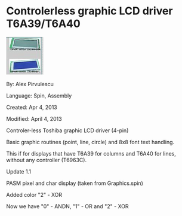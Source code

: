 # Controlerless graphic LCD driver T6A39/T6A40

![gk_pro_18478.jpg](gk_pro_18478.jpg)

By: Alex Pirvulescu

Language: Spin, Assembly

Created: Apr 4, 2013

Modified: April 4, 2013

Controler-less Toshiba graphic LCD driver (4-pin)

Basic graphic routines (point, line, circle) and 8x8 font text handling.

This if for displays that have T6A39 for columns and T6A40 for lines, without any controller (T6963C).

Update 1.1

PASM pixel and char display (taken from Graphics.spin)

Added color "2" - XOR

Now we have "0" - ANDN, "1" - OR and "2" - XOR
